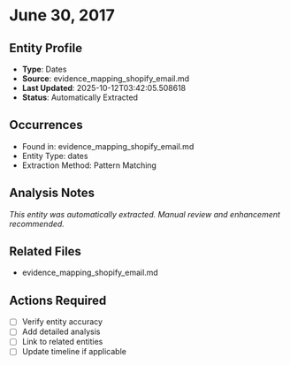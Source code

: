 # June 30, 2017

## Entity Profile
- **Type**: Dates
- **Source**: evidence_mapping_shopify_email.md
- **Last Updated**: 2025-10-12T03:42:05.508618
- **Status**: Automatically Extracted

## Occurrences
- Found in: evidence_mapping_shopify_email.md
- Entity Type: dates
- Extraction Method: Pattern Matching

## Analysis Notes
*This entity was automatically extracted. Manual review and enhancement recommended.*

## Related Files
- evidence_mapping_shopify_email.md

## Actions Required
- [ ] Verify entity accuracy
- [ ] Add detailed analysis
- [ ] Link to related entities
- [ ] Update timeline if applicable
